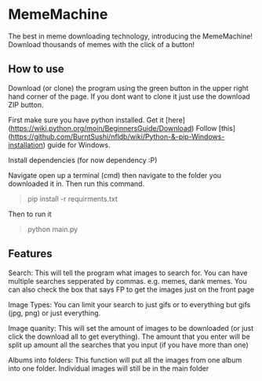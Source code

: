 # MemeMachine

The best in meme downloading technology, introducing the MemeMachine! Download thousands of memes with the click of a button!

## How to use

Download (or clone) the program using the green button in the upper right hand corner of the page.
If you dont want to clone it just use the download ZIP button.

First make sure you have python installed. Get it [here] (https://wiki.python.org/moin/BeginnersGuide/Download)
Follow [this] (https://github.com/BurntSushi/nfldb/wiki/Python-&-pip-Windows-installation) guide for Windows.

Install dependencies (for now dependency :P)

Navigate open up a terminal (cmd) then navigate to the folder you downloaded it in. Then run this command.

> pip install -r requirments.txt


Then to run it

> python main.py

## Features

Search: This will tell the program what images to search for. You can have multiple searches sepperated by commas. e.g. memes, dank memes. You can also check the box that says FP to get the images just on the front page

Image Types: You can limit your search to just gifs or to everything but gifs (jpg, png) or just everything.

Image quanity: This will set the amount of images to be downloaded (or just click the download all to get everything). The amount that you enter will be split up amount all the searches that you input (if you have more than one)

Albums into folders: This function will put all the images from one album into one folder. Individual images will still be in the main folder
